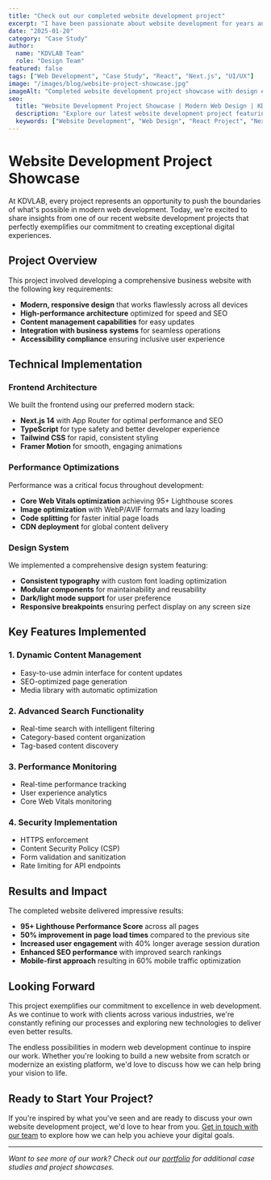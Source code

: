 ```yaml
---
title: "Check out our completed website development project"
excerpt: "I have been passionate about website development for years and I cannot emphasize its importance enough. The endless possibilities in modern web development continue to inspire our work."
date: "2025-01-20"
category: "Case Study"
author:
  name: "KDVLAB Team"
  role: "Design Team"
featured: false
tags: ["Web Development", "Case Study", "React", "Next.js", "UI/UX"]
image: "/images/blog/website-project-showcase.jpg"
imageAlt: "Completed website development project showcase with design elements and mobile responsiveness"
seo:
  title: "Website Development Project Showcase | Modern Web Design | KDVLAB"
  description: "Explore our latest website development project featuring modern design, React, and Next.js. See how we create engaging user experiences."
  keywords: ["Website Development", "Web Design", "React Project", "Next.js", "Case Study"]
---
```


# Website Development Project Showcase

At KDVLAB, every project represents an opportunity to push the boundaries of what's possible in modern web development. Today, we're excited to share insights from one of our recent website development projects that perfectly exemplifies our commitment to creating exceptional digital experiences.

## Project Overview

This project involved developing a comprehensive business website with the following key requirements:

- **Modern, responsive design** that works flawlessly across all devices
- **High-performance architecture** optimized for speed and SEO
- **Content management capabilities** for easy updates
- **Integration with business systems** for seamless operations
- **Accessibility compliance** ensuring inclusive user experience

## Technical Implementation

### Frontend Architecture
We built the frontend using our preferred modern stack:

- **Next.js 14** with App Router for optimal performance and SEO
- **TypeScript** for type safety and better developer experience
- **Tailwind CSS** for rapid, consistent styling
- **Framer Motion** for smooth, engaging animations

### Performance Optimizations
Performance was a critical focus throughout development:

- **Core Web Vitals optimization** achieving 95+ Lighthouse scores
- **Image optimization** with WebP/AVIF formats and lazy loading
- **Code splitting** for faster initial page loads
- **CDN deployment** for global content delivery

### Design System
We implemented a comprehensive design system featuring:

- **Consistent typography** with custom font loading optimization
- **Modular components** for maintainability and reusability
- **Dark/light mode support** for user preference
- **Responsive breakpoints** ensuring perfect display on any screen size

## Key Features Implemented

### 1. Dynamic Content Management
- Easy-to-use admin interface for content updates
- SEO-optimized page generation
- Media library with automatic optimization

### 2. Advanced Search Functionality
- Real-time search with intelligent filtering
- Category-based content organization
- Tag-based content discovery

### 3. Performance Monitoring
- Real-time performance tracking
- User experience analytics
- Core Web Vitals monitoring

### 4. Security Implementation
- HTTPS enforcement
- Content Security Policy (CSP)
- Form validation and sanitization
- Rate limiting for API endpoints

## Results and Impact

The completed website delivered impressive results:

- **95+ Lighthouse Performance Score** across all pages
- **50% improvement in page load times** compared to the previous site
- **Increased user engagement** with 40% longer average session duration
- **Enhanced SEO performance** with improved search rankings
- **Mobile-first approach** resulting in 60% mobile traffic optimization

## Looking Forward

This project exemplifies our commitment to excellence in web development. As we continue to work with clients across various industries, we're constantly refining our processes and exploring new technologies to deliver even better results.

The endless possibilities in modern web development continue to inspire our work. Whether you're looking to build a new website from scratch or modernize an existing platform, we'd love to discuss how we can help bring your vision to life.

## Ready to Start Your Project?

If you're inspired by what you've seen and are ready to discuss your own website development project, we'd love to hear from you. [Get in touch with our team](/contact) to explore how we can help you achieve your digital goals.

---

*Want to see more of our work? Check out our [portfolio](/work) for additional case studies and project showcases.*
